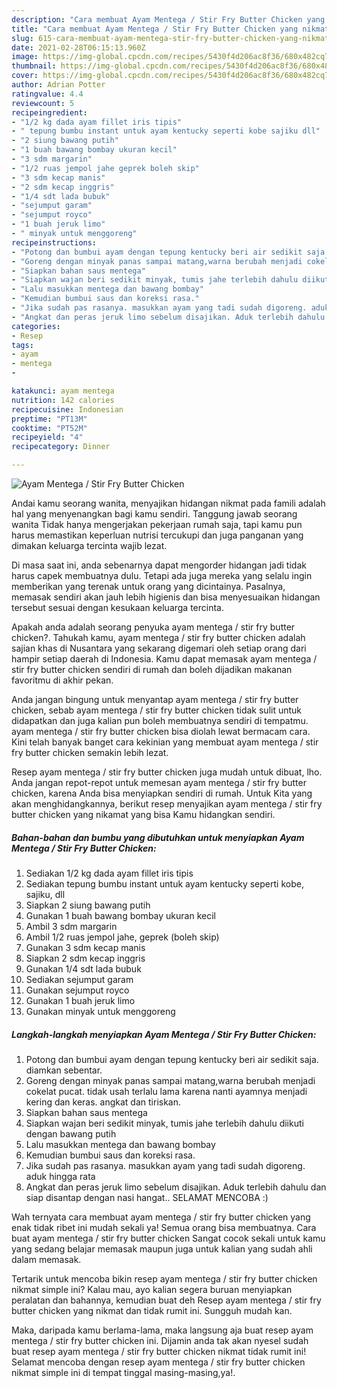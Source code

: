 ```yaml
---
description: "Cara membuat Ayam Mentega / Stir Fry Butter Chicken yang nikmat dan Mudah Dibuat"
title: "Cara membuat Ayam Mentega / Stir Fry Butter Chicken yang nikmat dan Mudah Dibuat"
slug: 615-cara-membuat-ayam-mentega-stir-fry-butter-chicken-yang-nikmat-dan-mudah-dibuat
date: 2021-02-28T06:15:13.960Z
image: https://img-global.cpcdn.com/recipes/5430f4d206ac8f36/680x482cq70/ayam-mentega-stir-fry-butter-chicken-foto-resep-utama.jpg
thumbnail: https://img-global.cpcdn.com/recipes/5430f4d206ac8f36/680x482cq70/ayam-mentega-stir-fry-butter-chicken-foto-resep-utama.jpg
cover: https://img-global.cpcdn.com/recipes/5430f4d206ac8f36/680x482cq70/ayam-mentega-stir-fry-butter-chicken-foto-resep-utama.jpg
author: Adrian Potter
ratingvalue: 4.4
reviewcount: 5
recipeingredient:
- "1/2 kg dada ayam fillet iris tipis"
- " tepung bumbu instant untuk ayam kentucky seperti kobe sajiku dll"
- "2 siung bawang putih"
- "1 buah bawang bombay ukuran kecil"
- "3 sdm margarin"
- "1/2 ruas jempol jahe geprek boleh skip"
- "3 sdm kecap manis"
- "2 sdm kecap inggris"
- "1/4 sdt lada bubuk"
- "sejumput garam"
- "sejumput royco"
- "1 buah jeruk limo"
- " minyak untuk menggoreng"
recipeinstructions:
- "Potong dan bumbui ayam dengan tepung kentucky beri air sedikit saja. diamkan sebentar."
- "Goreng dengan minyak panas sampai matang,warna berubah menjadi cokelat pucat. tidak usah terlalu lama karena nanti ayamnya menjadi kering dan keras. angkat dan tiriskan."
- "Siapkan bahan saus mentega"
- "Siapkan wajan beri sedikit minyak, tumis jahe terlebih dahulu diikuti dengan bawang putih"
- "Lalu masukkan mentega dan bawang bombay"
- "Kemudian bumbui saus dan koreksi rasa."
- "Jika sudah pas rasanya. masukkan ayam yang tadi sudah digoreng. aduk hingga rata"
- "Angkat dan peras jeruk limo sebelum disajikan. Aduk terlebih dahulu dan siap disantap dengan nasi hangat.. SELAMAT MENCOBA :)"
categories:
- Resep
tags:
- ayam
- mentega
- 

katakunci: ayam mentega  
nutrition: 142 calories
recipecuisine: Indonesian
preptime: "PT13M"
cooktime: "PT52M"
recipeyield: "4"
recipecategory: Dinner

---
```



![Ayam Mentega / Stir Fry Butter Chicken](https://img-global.cpcdn.com/recipes/5430f4d206ac8f36/680x482cq70/ayam-mentega-stir-fry-butter-chicken-foto-resep-utama.jpg)

Andai kamu seorang wanita, menyajikan hidangan nikmat pada famili adalah hal yang menyenangkan bagi kamu sendiri. Tanggung jawab seorang  wanita Tidak hanya mengerjakan pekerjaan rumah saja, tapi kamu pun harus memastikan keperluan nutrisi tercukupi dan juga panganan yang dimakan keluarga tercinta wajib lezat.

Di masa  saat ini, anda sebenarnya dapat mengorder hidangan jadi tidak harus capek membuatnya dulu. Tetapi ada juga mereka yang selalu ingin memberikan yang terenak untuk orang yang dicintainya. Pasalnya, memasak sendiri akan jauh lebih higienis dan bisa menyesuaikan hidangan tersebut sesuai dengan kesukaan keluarga tercinta. 



Apakah anda adalah seorang penyuka ayam mentega / stir fry butter chicken?. Tahukah kamu, ayam mentega / stir fry butter chicken adalah sajian khas di Nusantara yang sekarang digemari oleh setiap orang dari hampir setiap daerah di Indonesia. Kamu dapat memasak ayam mentega / stir fry butter chicken sendiri di rumah dan boleh dijadikan makanan favoritmu di akhir pekan.

Anda jangan bingung untuk menyantap ayam mentega / stir fry butter chicken, sebab ayam mentega / stir fry butter chicken tidak sulit untuk didapatkan dan juga kalian pun boleh membuatnya sendiri di tempatmu. ayam mentega / stir fry butter chicken bisa diolah lewat bermacam cara. Kini telah banyak banget cara kekinian yang membuat ayam mentega / stir fry butter chicken semakin lebih lezat.

Resep ayam mentega / stir fry butter chicken juga mudah untuk dibuat, lho. Anda jangan repot-repot untuk memesan ayam mentega / stir fry butter chicken, karena Anda bisa menyiapkan sendiri di rumah. Untuk Kita yang akan menghidangkannya, berikut resep menyajikan ayam mentega / stir fry butter chicken yang nikamat yang bisa Kamu hidangkan sendiri.

<!--inarticleads1-->

##### Bahan-bahan dan bumbu yang dibutuhkan untuk menyiapkan Ayam Mentega / Stir Fry Butter Chicken:

1. Sediakan 1/2 kg dada ayam fillet iris tipis
1. Sediakan  tepung bumbu instant untuk ayam kentucky seperti kobe, sajiku, dll
1. Siapkan 2 siung bawang putih
1. Gunakan 1 buah bawang bombay ukuran kecil
1. Ambil 3 sdm margarin
1. Ambil 1/2 ruas jempol jahe, geprek (boleh skip)
1. Gunakan 3 sdm kecap manis
1. Siapkan 2 sdm kecap inggris
1. Gunakan 1/4 sdt lada bubuk
1. Sediakan sejumput garam
1. Gunakan sejumput royco
1. Gunakan 1 buah jeruk limo
1. Gunakan  minyak untuk menggoreng




<!--inarticleads2-->

##### Langkah-langkah menyiapkan Ayam Mentega / Stir Fry Butter Chicken:

1. Potong dan bumbui ayam dengan tepung kentucky beri air sedikit saja. diamkan sebentar.
1. Goreng dengan minyak panas sampai matang,warna berubah menjadi cokelat pucat. tidak usah terlalu lama karena nanti ayamnya menjadi kering dan keras. angkat dan tiriskan.
1. Siapkan bahan saus mentega
1. Siapkan wajan beri sedikit minyak, tumis jahe terlebih dahulu diikuti dengan bawang putih
1. Lalu masukkan mentega dan bawang bombay
1. Kemudian bumbui saus dan koreksi rasa.
1. Jika sudah pas rasanya. masukkan ayam yang tadi sudah digoreng. aduk hingga rata
1. Angkat dan peras jeruk limo sebelum disajikan. Aduk terlebih dahulu dan siap disantap dengan nasi hangat.. SELAMAT MENCOBA :)




Wah ternyata cara membuat ayam mentega / stir fry butter chicken yang enak tidak ribet ini mudah sekali ya! Semua orang bisa membuatnya. Cara buat ayam mentega / stir fry butter chicken Sangat cocok sekali untuk kamu yang sedang belajar memasak maupun juga untuk kalian yang sudah ahli dalam memasak.

Tertarik untuk mencoba bikin resep ayam mentega / stir fry butter chicken nikmat simple ini? Kalau mau, ayo kalian segera buruan menyiapkan peralatan dan bahannya, kemudian buat deh Resep ayam mentega / stir fry butter chicken yang nikmat dan tidak rumit ini. Sungguh mudah kan. 

Maka, daripada kamu berlama-lama, maka langsung aja buat resep ayam mentega / stir fry butter chicken ini. Dijamin anda tak akan nyesel sudah buat resep ayam mentega / stir fry butter chicken nikmat tidak rumit ini! Selamat mencoba dengan resep ayam mentega / stir fry butter chicken nikmat simple ini di tempat tinggal masing-masing,ya!.

